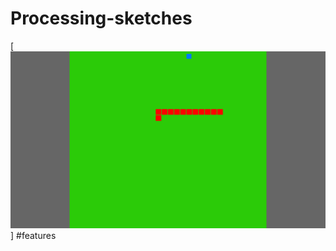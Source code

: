 # Processing-sketches
[![Screenshot](https://github.com/PuneetShrivas/Processing-sketches/blob/master/snakes/Presentation1.png)] #features
